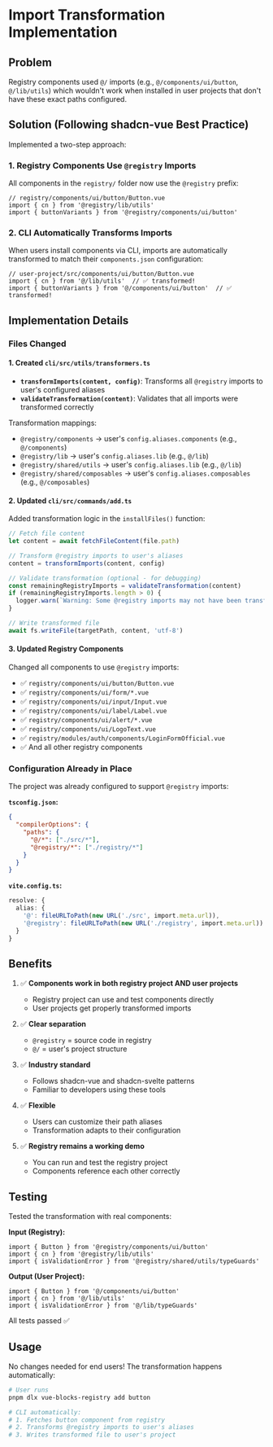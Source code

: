 # Import Transformation Implementation

## Problem
Registry components used `@/` imports (e.g., `@/components/ui/button`, `@/lib/utils`) which wouldn't work when installed in user projects that don't have these exact paths configured.

## Solution (Following shadcn-vue Best Practice)
Implemented a two-step approach:

### 1. Registry Components Use `@registry` Imports
All components in the `registry/` folder now use the `@registry` prefix:
```vue
// registry/components/ui/button/Button.vue
import { cn } from '@registry/lib/utils'
import { buttonVariants } from '@registry/components/ui/button'
```

### 2. CLI Automatically Transforms Imports
When users install components via CLI, imports are automatically transformed to match their `components.json` configuration:
```vue
// user-project/src/components/ui/button/Button.vue
import { cn } from '@/lib/utils'  // ✅ transformed!
import { buttonVariants } from '@/components/ui/button'  // ✅ transformed!
```

## Implementation Details

### Files Changed

#### 1. Created `cli/src/utils/transformers.ts`
- **`transformImports(content, config)`**: Transforms all `@registry` imports to user's configured aliases
- **`validateTransformation(content)`**: Validates that all imports were transformed correctly

Transformation mappings:
- `@registry/components` → user's `config.aliases.components` (e.g., `@/components`)
- `@registry/lib` → user's `config.aliases.lib` (e.g., `@/lib`)
- `@registry/shared/utils` → user's `config.aliases.lib` (e.g., `@/lib`)
- `@registry/shared/composables` → user's `config.aliases.composables` (e.g., `@/composables`)

#### 2. Updated `cli/src/commands/add.ts`
Added transformation logic in the `installFiles()` function:
```typescript
// Fetch file content
let content = await fetchFileContent(file.path)

// Transform @registry imports to user's aliases
content = transformImports(content, config)

// Validate transformation (optional - for debugging)
const remainingRegistryImports = validateTransformation(content)
if (remainingRegistryImports.length > 0) {
  logger.warn(`Warning: Some @registry imports may not have been transformed...`)
}

// Write transformed file
await fs.writeFile(targetPath, content, 'utf-8')
```

#### 3. Updated Registry Components
Changed all components to use `@registry` imports:
- ✅ `registry/components/ui/button/Button.vue`
- ✅ `registry/components/ui/form/*.vue`
- ✅ `registry/components/ui/input/Input.vue`
- ✅ `registry/components/ui/label/Label.vue`
- ✅ `registry/components/ui/alert/*.vue`
- ✅ `registry/components/ui/LogoText.vue`
- ✅ `registry/modules/auth/components/LoginFormOfficial.vue`
- ✅ And all other registry components

### Configuration Already in Place

The project was already configured to support `@registry` imports:

**`tsconfig.json`:**
```json
{
  "compilerOptions": {
    "paths": {
      "@/*": ["./src/*"],
      "@registry/*": ["./registry/*"]
    }
  }
}
```

**`vite.config.ts`:**
```typescript
resolve: {
  alias: {
    '@': fileURLToPath(new URL('./src', import.meta.url)),
    '@registry': fileURLToPath(new URL('./registry', import.meta.url))
  }
}
```

## Benefits

1. ✅ **Components work in both registry project AND user projects**
   - Registry project can use and test components directly
   - User projects get properly transformed imports

2. ✅ **Clear separation**
   - `@registry` = source code in registry
   - `@/` = user's project structure

3. ✅ **Industry standard**
   - Follows shadcn-vue and shadcn-svelte patterns
   - Familiar to developers using these tools

4. ✅ **Flexible**
   - Users can customize their path aliases
   - Transformation adapts to their configuration

5. ✅ **Registry remains a working demo**
   - You can run and test the registry project
   - Components reference each other correctly

## Testing

Tested the transformation with real components:

**Input (Registry):**
```vue
import { Button } from '@registry/components/ui/button'
import { cn } from '@registry/lib/utils'
import { isValidationError } from '@registry/shared/utils/typeGuards'
```

**Output (User Project):**
```vue
import { Button } from '@/components/ui/button'
import { cn } from '@/lib/utils'
import { isValidationError } from '@/lib/typeGuards'
```

All tests passed ✅

## Usage

No changes needed for end users! The transformation happens automatically:

```bash
# User runs
pnpm dlx vue-blocks-registry add button

# CLI automatically:
# 1. Fetches button component from registry
# 2. Transforms @registry imports to user's aliases
# 3. Writes transformed file to user's project
```
